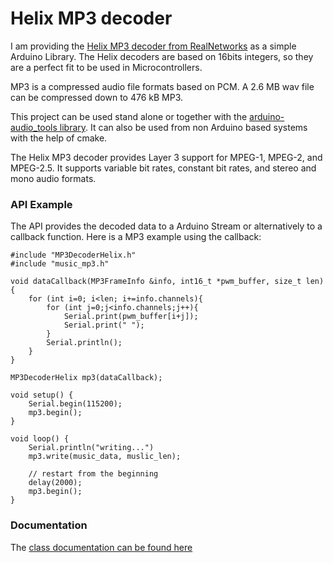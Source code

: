# Helix MP3 decoder

I am providing the [Helix MP3 decoder from RealNetworks](https://en.wikipedia.org/wiki/Helix_Universal_Server) as a simple Arduino Library. The Helix decoders are based on 16bits integers, so they are a perfect fit to be used in Microcontrollers.

MP3 is a compressed audio file formats based on PCM. A 2.6 MB wav file can be compressed down to 476 kB MP3.

This project can be used stand alone or together with the [arduino-audio_tools library](https://github.com/pschatzmann/arduino-audio-tools). It can also be used from non Arduino based systems with the help of cmake.

The Helix MP3 decoder provides Layer 3 support for MPEG-1, MPEG-2, and MPEG-2.5. It supports variable bit rates, constant bit rates, and stereo and mono audio formats. 

### API Example

The API provides the decoded data to a Arduino Stream or alternatively to a callback function. Here is a MP3 example using the callback:

```
#include "MP3DecoderHelix.h"
#include "music_mp3.h"

void dataCallback(MP3FrameInfo &info, int16_t *pwm_buffer, size_t len) {
    for (int i=0; i<len; i+=info.channels){
        for (int j=0;j<info.channels;j++){
            Serial.print(pwm_buffer[i+j]);
            Serial.print(" ");
        }
        Serial.println();
    }
}

MP3DecoderHelix mp3(dataCallback);

void setup() {
    Serial.begin(115200);
    mp3.begin();
}

void loop() {
    Serial.println("writing...")
    mp3.write(music_data, muslic_len);    

    // restart from the beginning
    delay(2000);
    mp3.begin();
}
```


### Documentation

The [class documentation can be found here](https://pschatzmann.github.io/arduino-libhelix/html/annotated.html)


